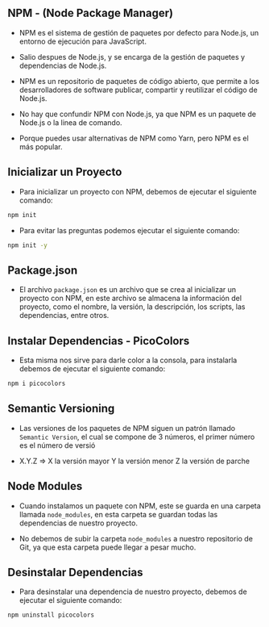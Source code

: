 ## NPM - (Node Package Manager)

- NPM es el sistema de gestión de paquetes por defecto para Node.js, un entorno de ejecución para JavaScript.

- Salio despues de Node.js, y se encarga de la gestión de paquetes y dependencias de Node.js.

- NPM es un repositorio de paquetes de código abierto, que permite a los desarrolladores de software publicar, compartir y reutilizar el código de Node.js.

- No hay que confundir NPM con Node.js, ya que NPM es un paquete de Node.js o la linea de comando.

- Porque puedes usar alternativas de NPM como Yarn, pero NPM es el más popular.

## Inicializar un Proyecto

- Para inicializar un proyecto con NPM, debemos de ejecutar el siguiente comando:

```bash
npm init
```

- Para evitar las preguntas podemos ejecutar el siguiente comando:

```bash 
npm init -y
```

## Package.json

- El archivo `package.json` es un archivo que se crea al inicializar un proyecto con NPM, en este archivo se almacena la información del proyecto, como el nombre, la versión, la descripción, los scripts, las dependencias, entre otros.

## Instalar Dependencias - PicoColors

- Esta misma nos sirve para darle color a la consola, para instalarla debemos de ejecutar el siguiente comando:

```bash
npm i picocolors
```

## Semantic Versioning

- Las versiones de los paquetes de NPM siguen un patrón llamado `Semantic Version`, el cual se compone de 3 números, el primer número es el número de versió

- X.Y.Z => X la versión mayor
            Y la versión menor
            Z la versión de parche  

## Node Modules

- Cuando instalamos un paquete con NPM, este se guarda en una carpeta llamada `node_modules`, en esta carpeta se guardan todas las dependencias de nuestro proyecto.

- No debemos de subir la carpeta `node_modules` a nuestro repositorio de Git, ya que esta carpeta puede llegar a pesar mucho.


## Desinstalar Dependencias

- Para desinstalar una dependencia de nuestro proyecto, debemos de ejecutar el siguiente comando:

```bash
npm uninstall picocolors
```

